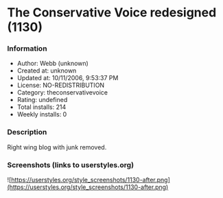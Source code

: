 # The Conservative Voice redesigned (1130)

### Information
- Author: Webb (unknown)
- Created at: unknown
- Updated at: 10/11/2006, 9:53:37 PM
- License: NO-REDISTRIBUTION
- Category: theconservativevoice
- Rating: undefined
- Total installs: 214
- Weekly installs: 0


### Description
Right wing blog with junk removed.


### Screenshots (links to userstyles.org)
![https://userstyles.org/style_screenshots/1130-after.png](https://userstyles.org/style_screenshots/1130-after.png)


